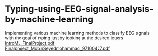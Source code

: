 # Typing-using-EEG-signal-analysis-by-machine-learning
Implementing various machine learning methods to classify EEG signals with the goal of typing just by looking at the desired letters
[IntroML_FinalProject.pdf](https://github.com/Mobin-Seyedmohammadi/Typing-using-EEG-signal-analysis-by-machine-learning/files/10697736/IntroML_FinalProject.pdf)
[Finalproject_MobinSeyedmohammadi_97100427.pdf](https://github.com/Mobin-Seyedmohammadi/Typing-using-EEG-signal-analysis-by-machine-learning/files/10697871/Finalproject_MobinSeyedmohammadi_97100427.pdf)
